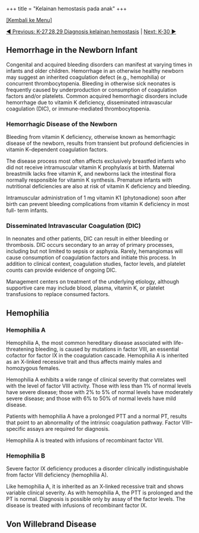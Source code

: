 +++
title = "Kelainan hemostasis pada anak"
+++

[[Kembali ke Menu]](/HIS/)

[◄ Previous: K-27,28,29 Diagnosis kelainan hemostasis](/HIS/k27/) | [Next: K-30 ►](/HIS/k30/)

## Hemorrhage in the Newborn Infant

Congenital and acquired bleeding disorders can manifest at varying times in infants and older children.
Hemorrhage in an otherwise healthy newborn may suggest an inherited coagulation defect (e.g., hemophilia) or concurrent thrombocytopenia.
Bleeding in otherwise sick neonates is frequently caused by underproduction or consumption of coagulation factors and/or platelets.
Common acquired hemorrhagic disorders include hemorrhage due to vitamin K deficiency, disseminated intravascular coagulation (DIC), or immune-mediated thrombocytopenia.

### Hemorrhagic Disease of the Newborn

Bleeding from vitamin K deficiency, otherwise known as hemorrhagic disease of the newborn, results from transient but profound deficiencies in vitamin K–dependent coagulation factors. 

The disease process most often affects exclusively breastfed infants who did not receive intramuscular vitamin K prophylaxis at birth. Maternal breastmilk lacks free vitamin K, and newborns lack the intestinal flora normally responsible for vitamin K synthesis. Premature infants with nutritional deficiencies are also at risk of vitamin K deficiency and bleeding.

Intramuscular administration of 1 mg vitamin K1 (phytonadione) soon after birth can prevent bleeding complications from vitamin K deficiency in most full- term infants.

### Disseminated Intravascular Coagulation (DIC)

In neonates and other patients, DIC can result in either bleeding or thrombosis. DIC occurs secondary to an array of primary processes, including but not limited to sepsis or asphyxia. Rarely, hemangiomas will cause consumption of coagulation factors and initiate this process. In addition to clinical context, coagulation studies, factor levels, and platelet counts can provide evidence of ongoing DIC.

Management centers on treatment of the underlying etiology, although supportive care may include blood, plasma, vitamin K, or platelet transfusions to replace consumed factors. 

## Hemophilia

### Hemophilia A

Hemophilia A, the most common hereditary disease associated with life-threatening bleeding, is caused by mutations in factor VIII, an essential cofactor for factor IX in the coagulation cascade. Hemophilia A is inherited as an X-linked recessive trait and thus affects mainly males and homozygous females.

Hemophilia A exhibits a wide range of clinical severity that correlates well with the level of factor VIII activity. Those with less than 1% of normal levels have severe disease; those with 2% to 5% of normal levels have moderately severe disease; and those with 6% to 50% of normal levels have mild disease. 

Patients with hemophilia A have a prolonged PTT and a normal PT, results that point to an abnormality of the intrinsic coagulation pathway. Factor VIII–specific assays are required for diagnosis. 

Hemophilia A is treated with infusions of recombinant factor VIII.

### Hemophilia B

Severe factor IX deficiency produces a disorder clinically indistinguishable from factor VIII deficiency (hemophilia A).

Like hemophilia A, it is inherited as an X-linked recessive trait and shows variable clinical severity. As with hemophilia A, the PTT is prolonged and the PT is normal. Diagnosis is possible only by assay of the factor levels. The disease is treated with infusions of recombinant factor IX.

## Von Willebrand Disease

